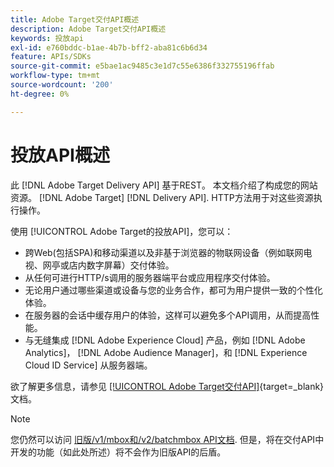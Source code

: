 ```yaml
---
title: Adobe Target交付API概述
description: Adobe Target交付API概述
keywords: 投放api
exl-id: e760bddc-b1ae-4b7b-bff2-aba81c6b6d34
feature: APIs/SDKs
source-git-commit: e5bae1ac9485c3e1d7c55e6386f332755196ffab
workflow-type: tm+mt
source-wordcount: '200'
ht-degree: 0%

---
```


# 投放API概述

此 [!DNL Adobe Target Delivery API] 基于REST。 本文档介绍了构成您的网站资源。 [!DNL Adobe Target] [!DNL Delivery API]. HTTP方法用于对这些资源执行操作。

使用 [!UICONTROL Adobe Target的投放API]，您可以：

* 跨Web(包括SPA)和移动渠道以及非基于浏览器的物联网设备（例如联网电视、网亭或店内数字屏幕）交付体验。
* 从任何可进行HTTP/s调用的服务器端平台或应用程序交付体验。
* 无论用户通过哪些渠道或设备与您的业务合作，都可为用户提供一致的个性化体验。
* 在服务器的会话中缓存用户的体验，这样可以避免多个API调用，从而提高性能。
* 与无缝集成 [!DNL Adobe Experience Cloud] 产品，例如 [!DNL Adobe Analytics]， [!DNL Adobe Audience Manager]，和 [!DNL Experience Cloud ID Service] 从服务器端。

欲了解更多信息，请参见 [[!UICONTROL Adobe Target交付API]](https://developer.adobe.com/target/implement/delivery-api/){target=_blank} 文档。

>[!NOTE]
>
>您仍然可以访问 [旧版/v1/mbox和/v2/batchmbox API文档](https://developers.adobetarget.com/api/legacy-api/index.html). 但是，将在交付API中开发的功能（如此处所述）将不会作为旧版API的后盾。

